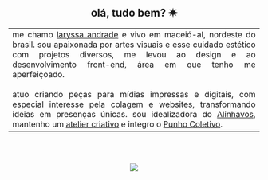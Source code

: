 <h2 align="center">olá, tudo bem? ✷</h2>

<table align="center"><tr><td width="500" style="text-align: justify;">
me chamo <a
      href="https://www.instagram.com/lrsandrade/"
      target="_blank"
      rel="noopener noreferrer"
      className="underline hover:opacity-70"
    >laryssa andrade</a> e vivo em maceió-al, nordeste do brasil. sou apaixonada por artes visuais 
     e esse cuidado estético com projetos diversos, me levou ao design e ao desenvolvimento 
     front-end, área em que tenho me aperfeiçoado.
<br><br>
      atuo criando peças para mídias impressas e digitais, com especial interesse pela colagem e 
      websites, transformando ideias em presenças únicas. sou idealizadora do <a
      href="https://www.instagram.com/projetoalinhavos/"
      target="_blank"
      rel="noopener noreferrer"
      className="underline hover:opacity-70"
    >Alinhavos</a>, mantenho um <a
      href="https://www.instagram.com/atelierlaryssa/"
      target="_blank"
      rel="noopener noreferrer"
      className="underline hover:opacity-70"
    >atelier criativo</a> e integro o <a
      href="https://www.instagram.com/punhocoletivo/"
      target="_blank"
      rel="noopener noreferrer"
      className="underline hover:opacity-70"
    >Punho Coletivo</a>.
</td></tr></table>

<br><br>

<div align="center" style="width: 500px; margin: 0 auto;">
  <a href="https://skillicons.dev">
    <img src="https://skillicons.dev/icons?i=figma,photoshop,illustrator,vscode,typescript,javascript,html,css,xml" />
  </a>
</div>
